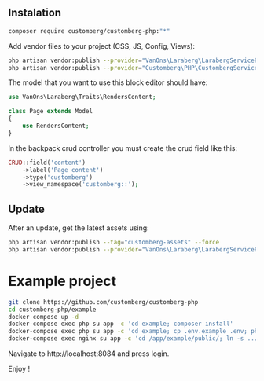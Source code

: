 ## Instalation

```bash
composer require customberg/customberg-php:"*"
```

Add vendor files to your project (CSS, JS, Config, Views):

```bash
php artisan vendor:publish --provider="VanOns\Laraberg\LarabergServiceProvider"
php artisan vendor:publish --provider="Customberg\PHP\CustombergServiceProvider"
```

The model that you want to use this block editor should have:

```php
use VanOns\Laraberg\Traits\RendersContent;

class Page extends Model
{
    use RendersContent;
}
```

In the backpack crud controller you must create the crud field like this:

```php
CRUD::field('content')
    ->label('Page content')
    ->type('customberg')
    ->view_namespace('customberg::');
```

## Update

After an update, get the latest assets using:

```bash
php artisan vendor:publish --tag="customberg-assets" --force
php artisan vendor:publish --provider="VanOns\Laraberg\LarabergServiceProvider" --tag="public" --force
```

# Example project

```bash
git clone https://github.com/customberg/customberg-php
cd customberg-php/example
docker compose up -d
docker-compose exec php su app -c 'cd example; composer install'
docker-compose exec php su app -c 'cd example; cp .env.example .env; php artisan key:generate'
docker-compose exec nginx su app -c 'cd /app/example/public/; ln -s ../storage/app/public storage'
```

Navigate to http://localhost:8084 and press login.

Enjoy !

